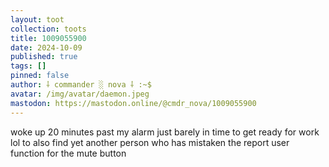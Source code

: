 ```yaml
---
layout: toot
collection: toots
title: 1009055900
date: 2024-10-09
published: true
tags: []
pinned: false
author: ⸸ commander ░ nova ⸸ :~$
avatar: /img/avatar/daemon.jpeg
mastodon: https://mastodon.online/@cmdr_nova/1009055900
---
```


woke up 20 minutes past my alarm just barely in time to get ready for work lol to also find yet another person who has mistaken the report user function for the mute button
